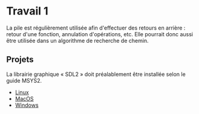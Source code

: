 # Travail 1 #

La pile est régulièrement utilisée afin d'effectuer des retours en arrière : retour d'une fonction, annulation d'opérations, etc. Elle pourrait donc aussi être utilisée dans un algorithme de recherche de chemin.

## Projets ##

La librairie graphique « SDL2 » doit préalablement être installée selon le guide MSYS2.

- [Linux](Fichiers/420C35JOTP1LINUX.zip)
- [MacOS](Fichiers/420C35JOTP1MACOS.zip)
- [Windows](Fichiers/420C35JOTP1WINDOWS.zip)
